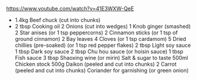 https://www.youtube.com/watch?v=41E3WXW-QeE

- 1.4kg Beef chuck (cut into chunks)
- 2 tbsp Cooking oil
2 Onions (cut into wedges)
1 Knob ginger (smashed)
2 Star anises (or 1 tsp peppercorns)
2 Cinnamon sticks (or 1 tsp of ground cinnamon)
2 Bay leaves
4 Cloves (or 1 tsp cardamom)
5 Dried chillies (pre-soaked) (or 1 tsp red pepper flakes)
2 tbsp Light soy sauce
1 tbsp Dark soy sauce
2 tbsp Chu hou sauce (or hoisin sauce)
1 tbsp Fish sauce
3 tbsp Shaoxing wine (or mirin)
Salt & sugar to taste
500ml Chicken stock
500g Daikon (peeled and cut into chunks)
2 Carrot (peeled and cut into chunks)
Coriander for garnishing (or green onion)
